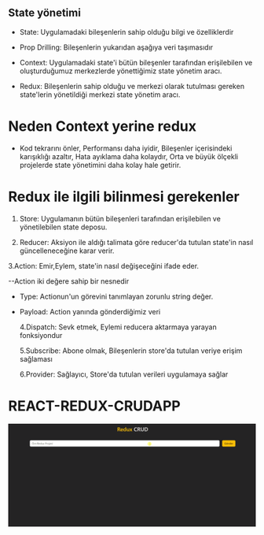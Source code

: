 ## State yönetimi

- State: Uygulamadaki bileşenlerin sahip olduğu bilgi ve özelliklerdir

- Prop Drilling: Bileşenlerin yukarıdan aşağıya veri taşımasıdır

- Context: Uygulamadaki state'i bütün bileşenler tarafından erişilebilen ve oluşturduğumuz merkezlerde yönettiğimiz state yönetim aracı.

- Redux: Bileşenlerin sahip olduğu ve merkezi olarak tutulması gereken state'lerin yönetildiği merkezi state yönetim aracı.

# Neden Context yerine redux

- Kod tekrarını önler, Performansı daha iyidir, Bileşenler içerisindeki karışıklığı azaltır, Hata ayıklama daha kolaydır, Orta ve büyük ölçekli projelerde state yönetimini daha kolay hale getirir.

# Redux ile ilgili bilinmesi gerekenler

1. Store: Uygulamanın bütün bileşenleri tarafından erişilebilen ve yönetilebilen state deposu.

2. Reducer: Aksiyon ile aldığı talimata göre reducer'da tutulan state'in nasıl güncelleneceğine karar verir.

3.Action: Emir,Eylem, state'in nasıl değişeceğini ifade eder.

--Action iki değere sahip bir nesnedir

- Type: Actionun'un görevini tanımlayan zorunlu string değer.

- Payload: Action yanında gönderdiğimiz veri

  4.Dispatch: Sevk etmek, Eylemi reducera aktarmaya yarayan fonksiyondur

  5.Subscribe: Abone olmak, Bileşenlerin store'da tutulan veriye erişim sağlaması

  6.Provider: Sağlayıcı, Store'da tutulan verileri uygulamaya sağlar

# REACT-REDUX-CRUDAPP

![](tanıtım.gif)
